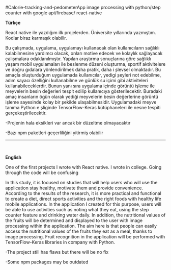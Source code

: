 #Calorie-tracking-and-pedometerApp
image processing with python/step counter with google api/firebase/ react-native

__Türkçe__

React native ile yazdığım ilk projelerden. Üniversite yıllarında yazmıştım. Kodlar biraz karmaşık olabilir.


Bu çalışmada, uygulama, uygulamayı kullanacak olan kullanıcıların sağlıklı kalabilmesine yardımcı olacak, onları motive edecek ve kolaylık sağlayacak çalışmalara odaklanılmıştır.
Yapılan araştırma sonuçlarına göre sağlıklı yaşam mobil uygulamaları ile beslenme düzeni oluşturma, sportif aktivitelere ve doğru gıdalara yönlendirilmek daha pratik, 
daha i ̧slevsel olmaktadır. Bu amaçla oluşturduğum uygulamada kullanıcılar, yedigi  ̧seyleri not edebilme, adım sayacı özelliğini kullanabilme ve günlük su içimi gibi 
aktiviteleri kullanabileceklerdir. Bunun yanı sıra uygulama içinde görüntü işleme ile meyvelerin besin değerleri tespit edilip kullanıcıya gösterilecektir. 
Buradaki amaç insanların ögün olarak yediği meyvelerin besin değerlerine görüntü işleme sayesinde kolay bir  ̧sekilde ulaşabilmesidir. 
Uygulamadaki meyve tanıma Python e ̧sliginde TensorFlow-Keras kütüphaneleri ile nesne tespiti gerçekeştirilecektir.



-Projenin hala eksikleri var ancak bir düzeltme olmayacaktır

-Bazı npm paketleri geçerliliğini yitirmiş olabilir

---
<br />

__English__

One of the first projects I wrote with React native. I wrote in college. Going through the code will be confusing

In this study, it is focused on studies that will help users who will use the application stay healthy, motivate them and provide convenience. 
According to the results of the research, it is more practical and functional to create a diet, direct sports activities and the right foods with healthy life 
mobile applications. In the application I created for this purpose, users will be able to use activities such as noting what they eat, using the step counter feature 
and drinking water daily. In addition, the nutritional values of the fruits will be determined and displayed to the user with image processing within the application. 
The aim here is that people can easily access the nutritional values of the fruits they eat as a meal, thanks to image processing. 
Fruit recognition in the application will be performed with TensorFlow-Keras libraries in company with Python.

-The project still has flaws but there will be no fix

-Some npm packages may be outdated
